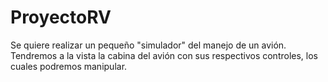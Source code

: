 # ProyectoRV
Se quiere realizar un pequeño "simulador" del manejo de un avión. Tendremos a la vista la cabina del avión con sus respectivos controles, los cuales podremos manipular. 
